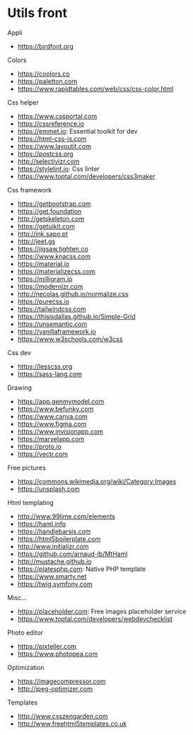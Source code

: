 # Utils front

Appli
* https://birdfont.org

Colors
* https://coolors.co
* https://paletton.com
* https://www.rapidtables.com/web/css/css-color.html

Css helper
* https://www.cssportal.com
* https://cssreference.io
* https://emmet.io: Essential toolkit for dev
* https://html-css-js.com
* https://www.layoutit.com
* https://postcss.org
* http://selectivizr.com
* https://stylelint.io: Css linter
* https://www.toptal.com/developers/css3maker

Css framework
* https://getbootstrap.com
* https://get.foundation
* http://getskeleton.com
* https://getuikit.com
* http://ink.sapo.pt
* http://jeet.gs
* https://jigsaw.tighten.co
* https://www.knacss.com
* https://material.io
* https://materializecss.com
* https://milligram.io
* https://modernizr.com
* http://necolas.github.io/normalize.css
* https://purecss.io
* https://tailwindcss.com
* https://thisisdallas.github.io/Simple-Grid
* https://unsemantic.com
* https://vanillaframework.io
* https://www.w3schools.com/w3css

Css dev
* https://lesscss.org
* https://sass-lang.com

Drawing
* https://app.genmymodel.com
* https://www.befunky.com
* https://www.canva.com
* https://www.figma.com
* https://www.invisionapp.com
* https://marvelapp.com
* https://proto.io
* https://vectr.com

Free pictures
* https://commons.wikimedia.org/wiki/Category:Images
* https://unsplash.com

Html templating
* http://www.99lime.com/elements
* https://haml.info
* https://handlebarsjs.com
* https://html5boilerplate.com
* http://www.initializr.com
* https://github.com/arnaud-lb/MtHaml
* http://mustache.github.io
* https://platesphp.com: Native PHP template
* https://www.smarty.net
* https://twig.symfony.com

Misc...
* https://placeholder.com: Free images placeholder service
* https://www.toptal.com/developers/webdevchecklist

Photo editor
* https://pixteller.com
* https://www.photopea.com

Optimization
* https://imagecompressor.com
* http://jpeg-optimizer.com

Templates
* http://www.csszengarden.com
* http://www.freehtml5templates.co.uk
